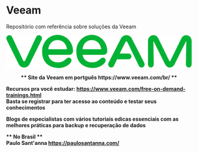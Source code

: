 # Veeam
Repositório com referência sobre soluções da Veeam


<p align="center">
   <img src="https://github.com/bethsouza/Veeam/blob/main/veeam.PNG">
</p>

<p align="center"><b> ** Site da Veeam em portguês https://www.veeam.com/br/ ** </br>

Recursos pra você estudar: https://www.veeam.com/free-on-demand-trainings.html</br>
Basta se registrar para ter acesso ao conteúdo e testar seus conhecimentos</br>

Blogs de especialistas com vários tutoriais edicas essenciais com as melhores práticas para backup e recuperação de dados

** No Brasil ** </br>
Paulo Sant'anna https://paulosantanna.com/ </br>
